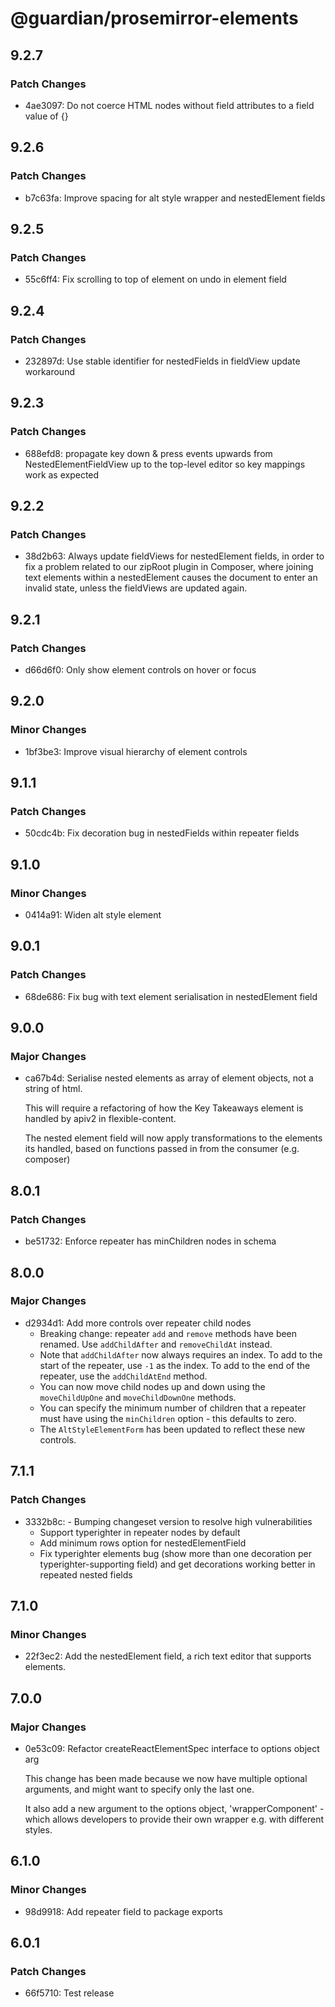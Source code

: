 # @guardian/prosemirror-elements

## 9.2.7

### Patch Changes

- 4ae3097: Do not coerce HTML nodes without field attributes to a field value of {}

## 9.2.6

### Patch Changes

- b7c63fa: Improve spacing for alt style wrapper and nestedElement fields

## 9.2.5

### Patch Changes

- 55c6ff4: Fix scrolling to top of element on undo in element field

## 9.2.4

### Patch Changes

- 232897d: Use stable identifier for nestedFields in fieldView update workaround

## 9.2.3

### Patch Changes

- 688efd8: propagate key down & press events upwards from NestedElementFieldView up to the top-level editor so key mappings work as expected

## 9.2.2

### Patch Changes

- 38d2b63: Always update fieldViews for nestedElement fields, in order to fix
  a problem related to our zipRoot plugin in Composer, where joining
  text elements within a nestedElement causes the document to enter
  an invalid state, unless the fieldViews are updated again.

## 9.2.1

### Patch Changes

- d66d6f0: Only show element controls on hover or focus

## 9.2.0

### Minor Changes

- 1bf3be3: Improve visual hierarchy of element controls

## 9.1.1

### Patch Changes

- 50cdc4b: Fix decoration bug in nestedFields within repeater fields

## 9.1.0

### Minor Changes

- 0414a91: Widen alt style element

## 9.0.1

### Patch Changes

- 68de686: Fix bug with text element serialisation in nestedElement field

## 9.0.0

### Major Changes

- ca67b4d: Serialise nested elements as array of element objects, not a string of html.

  This will require a refactoring of how the Key Takeaways element is handled by apiv2 in flexible-content.

  The nested element field will now apply transformations to the elements its handled, based on functions passed in from the consumer (e.g. composer)

## 8.0.1

### Patch Changes

- be51732: Enforce repeater has minChildren nodes in schema

## 8.0.0

### Major Changes

- d2934d1: Add more controls over repeater child nodes
  - Breaking change: repeater `add` and `remove` methods have been renamed. Use `addChildAfter` and `removeChildAt` instead.
  - Note that `addChildAfter` now always requires an index.
    To add to the start of the repeater, use `-1` as the index.
    To add to the end of the repeater, use the `addChildAtEnd` method.
  - You can now move child nodes up and down using the `moveChildUpOne` and `moveChildDownOne` methods.
  - You can specify the minimum number of children that a repeater must have using the `minChildren` option - this defaults to zero.
  - The `AltStyleElementForm` has been updated to reflect these new controls.

## 7.1.1

### Patch Changes

- 3332b8c: - Bumping changeset version to resolve high vulnerabilities
  - Support typerighter in repeater nodes by default
  - Add minimum rows option for nestedElementField
  - Fix typerighter elements bug (show more than one decoration per typerighter-supporting field) and get decorations working better in repeated nested fields

## 7.1.0

### Minor Changes

- 22f3ec2: Add the nestedElement field, a rich text editor that supports elements.

## 7.0.0

### Major Changes

- 0e53c09: Refactor createReactElementSpec interface to options object arg

  This change has been made because we now have multiple optional arguments, and might want to specify only the last one.

  It also add a new argument to the options object, 'wrapperComponent' - which allows developers to provide their own wrapper e.g. with different styles.

## 6.1.0

### Minor Changes

- 98d9918: Add repeater field to package exports

## 6.0.1

### Patch Changes

- 66f5710: Test release
